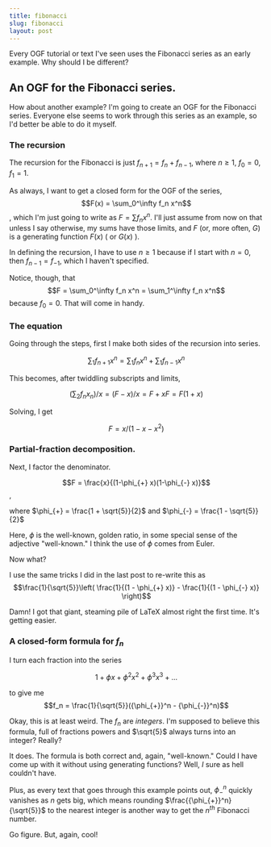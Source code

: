 ```yaml
---
title: fibonacci
slug: fibonacci
layout: post
---
```


Every OGF tutorial or text I've seen uses the Fibonacci series as an early example.
Why should I be different?

## An OGF for the Fibonacci series.

How about another example? I'm going to create an OGF for the Fibonacci series.
Everyone else seems to work through this series as an example,
so I'd better be able to do it myself.

### The recursion

The recursion for the Fibonacci is just $f_{n+1} = f_n + f_{n-1}$, where $n\geq1$,
$f_0 = 0, f_1 = 1$.

As always, I want to get a closed form for the OGF of the series,
$$F(x) = \sum_0^\infty f_n x^n$$, 
which I'm just going to write as 
$F = \sum f_n x^n$.  I'll just assume from now on that unless I say otherwise, 
my sums have those limits, and $F$ (or, more often, $G$) 
is a generating function $F(x)$ ( or $G(x)$ ).

In defining the recursion, I have to use $n\geq1$ because if I start with $n=0$, 
then $f_{n-1} = f_{-1}$, which I haven't specified.

Notice, though, that $$F = \sum_0^\infty f_n x^n = \sum_1^\infty f_n x^n$$ because $f_0 = 0$.
That will come in handy.

### The equation

Going through the steps, first I make both sides of the recursion into series.

$$\sum_1 f_{n+1} x^n = \sum_1 f_n x^n + \sum_1 f_{n-1} x^n$$

This becomes, after twiddling subscripts and limits,

$$(\sum_2 f_n x_n)/x = (F - x)/x = F + xF = F(1+x)$$

Solving, I get

$$F = x/(1-x-x^2)$$

### Partial-fraction decomposition.

Next, I factor the denominator.

$$F = \frac{x}{(1-\phi_{+} x)(1-\phi_{-} x)}$$,

where $\phi_{+} = \frac{1 + \sqrt{5}}{2}$
and $\phi_{-} = \frac{1 - \sqrt{5}}{2}$

Here, $\phi$ is the well-known, golden ratio,
in some special sense of the adjective "well-known." 
I think the use of $\phi$ comes from Euler. 

Now what?

I use the same tricks I did in the last post to re-write this as
$$\frac{1}{\sqrt{5}}\left( \frac{1}{(1 - \phi_{+} x)} - \frac{1}{(1 - \phi_{-} x)} \right)$$

Damn! I got that giant, steaming pile of LaTeX almost right the first time. 
It's getting easier.

### A closed-form formula for $f_n$

I turn each fraction into the series

$$1 + \phi x + \phi^2 x^2 + \phi^3 x^3 + ...$$

to give me $$f_n = \frac{1}{\sqrt{5}}({\phi_{+}}^n - {\phi_{-}}^n)$$

Okay, this is at least weird. The $f_n$ are *integers*.
I'm supposed to believe this formula, 
full of fractions powers and $\sqrt{5}$ always turns into an integer?
Really?

It does. The formula is both correct and, again, "well-known."
Could I have come up with it without using generating functions?
Well, *I* sure as hell couldn't have.

Plus, as every text that goes through this example points out, 
${\phi_{-}}^n$ quickly vanishes as $n$ gets big,
which means rounding $\frac{{\phi_{+}}^n}{\sqrt{5}}$ to the nearest integer
is another way to get the $n^{th}$ Fibonacci number.

Go figure. But, again, cool!

